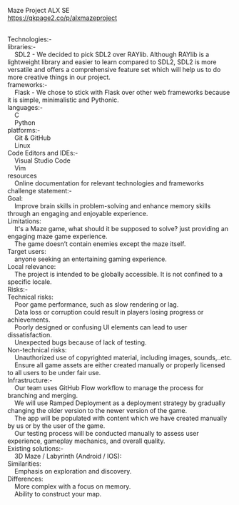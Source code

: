 Maze Project ALX SE<br>
https://qkpage2.co/p/alxmazeproject<br>
<br>

Technologies:-<br>
libraries:-<br>
&nbsp;&nbsp;&nbsp;&nbsp;SDL2 - We decided to pick SDL2 over RAYlib. Although RAYlib is a lightweight library and easier to learn compared to SDL2, SDL2 is more versatile and offers a comprehensive feature set which will help us to do more creative things in our project.<br>
frameworks:-<br>
&nbsp;&nbsp;&nbsp;&nbsp;Flask - We chose to stick with Flask over other web frameworks because it is simple, minimalistic and Pythonic.<br>
languages:-<br>
&nbsp;&nbsp;&nbsp;&nbsp;C<br>
&nbsp;&nbsp;&nbsp;&nbsp;Python<br>
platforms:-<br>
&nbsp;&nbsp;&nbsp;&nbsp;Git & GitHub<br>
&nbsp;&nbsp;&nbsp;&nbsp;Linux<br>
Code Editors and IDEs:-<br>
&nbsp;&nbsp;&nbsp;&nbsp;Visual Studio Code<br>
&nbsp;&nbsp;&nbsp;&nbsp;Vim<br>
resources<br>
&nbsp;&nbsp;&nbsp;&nbsp;Online documentation for relevant technologies and frameworks<br>
challenge statement:-<br>
Goal:<br>
&nbsp;&nbsp;&nbsp;&nbsp;Improve brain skills in problem-solving and enhance memory skills through an engaging and enjoyable experience.<br>
Limitations:<br>
&nbsp;&nbsp;&nbsp;&nbsp;It's a Maze game, what should it be supposed to solve? just providing an engaging maze game experience.<br>
&nbsp;&nbsp;&nbsp;&nbsp;The game doesn’t contain enemies except the maze itself.<br>
Target users:<br>
&nbsp;&nbsp;&nbsp;&nbsp;anyone seeking an entertaining gaming experience.<br>
Local relevance:<br>
&nbsp;&nbsp;&nbsp;&nbsp;The project is intended to be globally accessible.  It is not confined to a specific locale.<br>
Risks:-<br>
Technical risks:<br>
&nbsp;&nbsp;&nbsp;&nbsp;Poor game performance, such as slow rendering or lag.<br>
&nbsp;&nbsp;&nbsp;&nbsp;Data loss or corruption could result in players losing progress or achievements.<br>
&nbsp;&nbsp;&nbsp;&nbsp;Poorly designed or confusing UI elements can lead to user dissatisfaction.<br>
&nbsp;&nbsp;&nbsp;&nbsp;Unexpected bugs because of lack of testing.<br>
Non-technical risks:<br>
&nbsp;&nbsp;&nbsp;&nbsp;Unauthorized use of copyrighted material, including images, sounds,..etc.<br>
&nbsp;&nbsp;&nbsp;&nbsp;Ensure all game assets are either created manually or properly licensed to all users to be under fair use.<br>
Infrastructure:-<br>
&nbsp;&nbsp;&nbsp;&nbsp;Our team uses GitHub Flow workflow to manage the process for branching and merging.<br>
&nbsp;&nbsp;&nbsp;&nbsp;We will use Ramped Deployment as a deployment strategy by gradually changing the older version to the newer version of the game.<br>
&nbsp;&nbsp;&nbsp;&nbsp;The app will be populated with content which we have created manually by us or by the user of the game. <br>
&nbsp;&nbsp;&nbsp;&nbsp;Our testing process will be conducted manually to assess user experience, gameplay mechanics, and overall quality.<br>
Existing solutions:-<br>
&nbsp;&nbsp;&nbsp;&nbsp;3D Maze / Labyrinth (Android / IOS):<br>
Similarities:<br>
&nbsp;&nbsp;&nbsp;&nbsp;Emphasis on exploration and discovery.<br>
Differences:<br>
&nbsp;&nbsp;&nbsp;&nbsp;More complex with a focus on memory.<br>
&nbsp;&nbsp;&nbsp;&nbsp;Ability to construct your map.<br>
